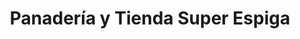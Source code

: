 ---
title: "Panadería y Tienda Super Espiga"
url: /quetzaltenango/panaderia-y-tienda-super-espiga/
shop: Bäckerei
---